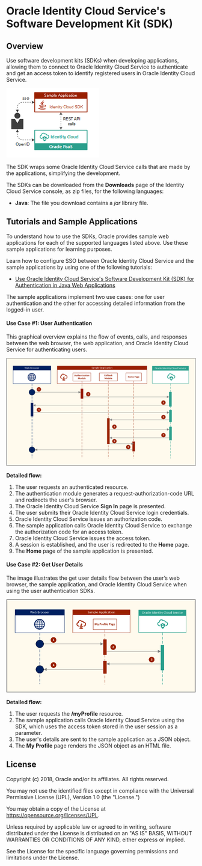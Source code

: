 # Oracle Identity Cloud Service's Software Development Kit (SDK)

## Overview

Use software development kits (SDKs) when developing applications, allowing them to connect to Oracle Identity Cloud Service to authenticate and get an access token to identify registered users in Oracle Identity Cloud Service.

![Overview Diagram](images/SDK_Header.png)

The SDK wraps some Oracle Identity Cloud Service calls that are made by the applications, simplifying the development.

The SDKs can be downloaded from the **Downloads** page of the Identity Cloud Service console, as zip files, for the following languages:
- **Java**: The file you download contains a *jar* library file.

## Tutorials and Sample Applications

To understand how to use the SDKs, Oracle provides sample web applications for each of the supported languages listed above. Use these sample applications for learning purposes.

Learn how to configure SSO between Oracle Identity Cloud Service and the sample applications by using one of the following tutorials:

- [Use Oracle Identity Cloud Service's Software Development Kit (SDK) for Authentication in Java Web Applications](https://apexapps.oracle.com/pls/apex/f?p=44785:112:0::::P112_CONTENT_ID:22663)

The sample applications implement two use cases: one for user authentication and the other for  accessing detailed information from the logged-in user.

#### Use Case #1: User Authentication

This graphical overview explains the flow of events, calls, and responses between the web browser, the web application, and Oracle Identity Cloud Service for authenticating users.

![Authentication Sequence Diagram](images/SDK_SequenceDiagramAuthN.png)

**Detailed flow:**
1. The user requests an authenticated resource.
2. The authentication module generates a request-authorization-code URL and redirects the user's browser.
3. The Oracle Identity Cloud Service **Sign In** page is presented.
4. The user submits their Oracle Identity Cloud Service login credentials.
5. Oracle Identity Cloud Service issues an authorization code.
6. The sample application calls Oracle Identity Cloud Service to exchange the authorization code for an access token.
7. Oracle Identity Cloud Service issues the access token.
8. A session is established, and the user is redirected to the **Home** page.
9. The **Home** page of the sample application is presented.

#### Use Case #2: Get User Details

The image illustrates the get user details flow between the user’s web browser, the sample application, and Oracle Identity Cloud Service when using the user authentication SDKs.


![Get User Details Sequence Diagram](images/SDK_SequenceDiagramGetDetails.png)

**Detailed flow:**
1. The user requests the **/myProfile** resource.
2. The sample application calls Oracle Identity Cloud Service using the SDK, which uses the access token stored in the user session as a parameter.
3. The user's details are sent to the sample application as a JSON object.
4. The **My Profile** page renders the JSON object as an HTML file.

## License

Copyright (c) 2018, Oracle and/or its affiliates. All rights reserved.

You may not use the identified files except in compliance with the Universal Permissive License (UPL), Version 1.0 (the "License.")

You may obtain a copy of the License at https://opensource.org/licenses/UPL. 

Unless required by applicable law or agreed to in writing, software distributed under the License is distributed on an "AS IS" BASIS, WITHOUT WARRANTIES OR CONDITIONS OF ANY KIND, either express or implied.

See the License for the specific language governing permissions and limitations under the License.
